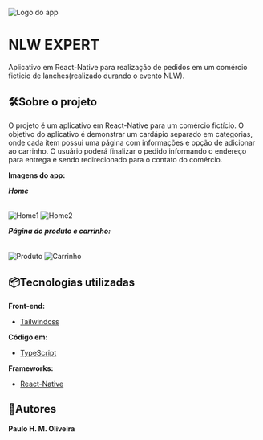 ![Logo do app](https://imgur.com/v1Zz1mK.png)

# NLW EXPERT
Aplicativo em React-Native para realização de pedidos em um comércio ficticio de lanches(realizado durando o evento NLW).

## 🛠️Sobre o projeto
O projeto é um aplicativo em React-Native para um comércio fictício. O objetivo do aplicativo é demonstrar um cardápio separado em categorias, onde cada item possui uma página com informações e opção de adicionar ao carrinho. O usuário poderá finalizar o pedido informando o endereço para entrega e sendo redirecionado para o contato do comércio.

**Imagens do app:**

***Home***
<div style="display: inline"><br/>
    <img align="center" alt="Home1" src="https://imgur.com/XIfdq9f.png"/>
    <img align="center" alt="Home2" src="https://imgur.com/Zaoq6eI.png"/>
</div><br/>

***Página do produto e carrinho:***
<div style="display: inline"><br/>
    <img align="center" alt="Produto" src="https://imgur.com/qBSG4Go.png"/>
    <img align="center" alt="Carrinho" src="https://imgur.com/KWSLAc0.png"/>
</div><br/>

## 📦Tecnologias utilizadas
**Front-end:**
* [Tailwindcss](https://tailwindcss.com/)

**Código em:**
* [TypeScript](https://www.typescriptlang.org/)

**Frameworks:**
* [React-Native](https://reactnative.dev/)

## 👷Autores
**Paulo H. M. Oliveira**